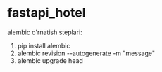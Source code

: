 # fastapi_hotel

alembic o'rnatish steplari:
1) pip install alembic
2) alembic revision --autogenerate -m "message"
3) alembic upgrade head    